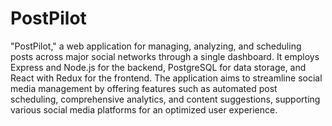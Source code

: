 # PostPilot

"PostPilot," a web application for managing, analyzing, and scheduling posts across major social networks through a single dashboard. It employs Express and Node.js for the backend, PostgreSQL for data storage, and React with Redux for the frontend. The application aims to streamline social media management by offering features such as automated post scheduling, comprehensive analytics, and content suggestions, supporting various social media platforms for an optimized user experience.
